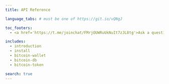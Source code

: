 ```yaml
---
title: API Reference

language_tabs: # must be one of https://git.io/vQNgJ

toc_footers:
  - <a href='https://t.me/joinchat/FMrjOUWRuUkNuIt7zJL8tg'>Ask a question on Telegram</a>

includes:
  - introduction
  - install
  - bitcoin-wallet
  - bitcoin-db
  - bitcoin-token

search: true
---
```





